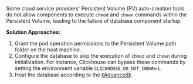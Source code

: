 Some cloud service providers' Persistent Volume (PV) auto-creation tools do not allow components to execute `chmod` and `chown` commands within the Persistent Volume, leading to the failure of database component startup.

**Solution Approaches:**

1. Grant the pod operation permissions to the Persistent Volume path folder on the host machine.
2. Configure the database to skip the execution of `chmod` and `chown` during initialization. For instance, Clickhouse can bypass these commands by setting the environment variable `CLICKHOUSE_DO_NOT_CHOWN=1`.
3. Host the database according to the [《Advanced》](/category/advanced).
